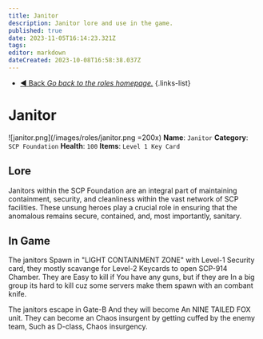 ```yaml
---
title: Janitor
description: Janitor lore and use in the game.
published: true
date: 2023-11-05T16:14:23.321Z
tags: 
editor: markdown
dateCreated: 2023-10-08T16:58:38.037Z
---
```


- [:arrow_backward: Back *Go back to the roles homepage.*](/en/game/jobs#roles)
{.links-list}
# Janitor
![janitor.png](/images/roles/janitor.png =200x)
**Name**: `Janitor`
**Category**: `SCP Foundation`
**Health**: `100`
**Items**: `Level 1 Key Card`
## Lore
Janitors within the SCP Foundation are an integral part of maintaining containment, security, and cleanliness within the vast network of SCP facilities. These unsung heroes play a crucial role in ensuring that the anomalous remains secure, contained, and, most importantly, sanitary.
## In Game
The janitors Spawn in "LIGHT CONTAINMENT ZONE" with Level-1 Security card, they mostly scavange for Level-2 Keycards to open SCP-914 Chamber. They are Easy to kill if You have any guns, but if they are In a big group its hard to kill cuz some servers make them spawn with an combant knife.

The janitors escape in Gate-B And they will become An NINE TAILED FOX unit. They can become an Chaos insurgent by getting cuffed by the enemy team, Such as D-class, Chaos insurgency.